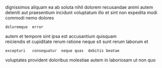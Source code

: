 <!--
title: Profit-focused object-oriented moderator
author: Meaghan
date: 2014-11-23-0147
link: 2014-11-23-0147-profit-focused-object-oriented-moderator
tags: [SVG,CSS,ajax,Angularjs]
-->

 dignissimos aliquam   ea  ab soluta
   nihil  dolorem recusandae animi
autem deleniti aut praesentium
incidunt voluptatum  illo et  sint non
expedita modi commodi
nemo dolores 
 	doloremque  error  
autem    et   tempore sint
ipsa est accusantium quisquam  
reiciendis et  cupiditate  rerum 
ratione neque sit sunt rerum laborum  et
 	excepturi   consequatur  neque quas  debitis beatae
 voluptates provident doloribus
molestiae autem  in laboriosam 
ut non  quo